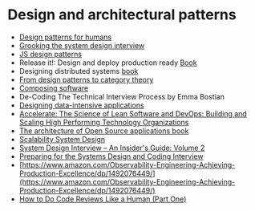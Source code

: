 # Design and architectural patterns

* [Design patterns for humans](https://roadmap.sh/guides/design-patterns-for-humans)
* [Grooking the system design interview](https://www.educative.io/courses/grokking-the-system-design-interview)
* [JS design patterns](https://addyosmani.com/resources/essentialjsdesignpatterns/book/)
* Release it!: Design and deploy production ready [Book](https://www.amazon.es/Release-Design-Deploy-Production-Ready-Software/dp/1680502395)
* Designing distributed systems [book](https://www.amazon.com/dp/B079YTM4FC/ref=dp-kindle-redirect?\_encoding=UTF8\&btkr=1)
* [From design patterns to category theory](https://blog.ploeh.dk/2017/10/04/from-design-patterns-to-category-theory/)
* [Composing software](https://leanpub.com/composingsoftware)
* De-Coding The Technical Interview Process by Emma Bostian
* [Designing data-intensive applications](https://www.amazon.com/Designing-Data-Intensive-Applications-Reliable-Maintainable/dp/1449373321)
* [Accelerate: The Science of Lean Software and DevOps: Building and Scaling High Performing Technology Organizations](https://www.amazon.com/-/es/Nicole-Forsgren-PhD-ebook/dp/B07B9F83WM)
* [The architecture of Open Source applications book](https://aosabook.org/en/index.html)
* [Scalability System Design](https://www.educative.io/path/scalability-system-design)
* [System Design Interview – An Insider's Guide: Volume 2](https://www.amazon.com/dp/1736049119)
* [Preparing for the Systems Design and Coding Interview](https://blog.pragmaticengineer.com/preparing-for-the-systems-design-and-coding-interviews/)
* [https://www.amazon.com/Observability-Engineering-Achieving-Production-Excellence/dp/1492076449/](https://www.amazon.com/Observability-Engineering-Achieving-Production-Excellence/dp/1492076449/)
* [How to Do Code Reviews Like a Human (Part One)](https://mtlynch.io/human-code-reviews-1/)

